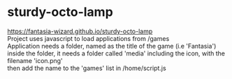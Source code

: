 # sturdy-octo-lamp
https://fantasia-wizard.github.io/sturdy-octo-lamp<br>
Project uses javascript to load applications from /games<br>
Application needs a folder, named as the title of the game (i.e 'Fantasia')<br>
inside the folder, it needs a folder called 'media' including the icon, with the filename 'icon.png'<br>
then add the name to the 'games' list in /home/script.js<br>
